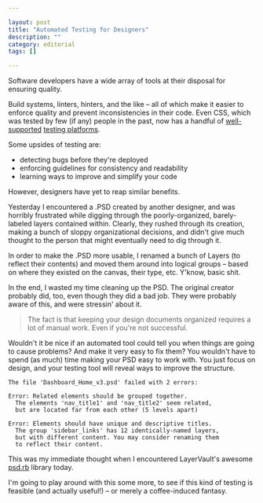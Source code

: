 ```yaml
---

layout: post
title: "Automated Testing for Designers"
description: ""
category: editorial
tags: []

---
```


Software developers have a wide array of tools at their disposal for ensuring quality. 

Build systems, linters, hinters, and the like – all of which make it easier to enforce quality and prevent inconsistencies in their code. Even CSS, which was tested by few (if any) people in the past, now has a handful of [well-supported](https://github.com/twitter/recess) [testing platforms](https://github.com/Huddle/PhantomCSS).

Some upsides of testing are:
- detecting bugs before they're deployed
- enforcing guidelines for consistency and readability
- learning ways to improve and simplify your code

However, designers have yet to reap similar benefits.

Yesterday I encountered a .PSD created by another designer, and was horribly frustrated while digging through the poorly-organized, barely-labeled layers contained within. Clearly, they rushed through its creation, making a bunch of sloppy organizational decisions, and didn't give much thought to the person that might eventually need to dig through it.

In order to make the .PSD more usable, I renamed a bunch of Layers (to reflect their contents) and moved them around into logical groups – based on where they existed on the canvas, their type, etc. Y'know, basic shit.

In the end, I wasted my time cleaning up the PSD. The original creator probably did, too, even though they did a bad job. They were probably aware of this, and were stressin' about it. 

> The fact is that keeping your design documents organized requires a lot of manual work. Even if you're not successful.

Wouldn't it be nice if an automated tool could tell you when things are going to cause problems? And make it very easy to fix them? You wouldn't have to spend (as much) time making your PSD easy to work with. You just focus on design, and your testing tool will reveal ways to improve the structure.

	The file 'Dashboard_Home_v3.psd' failed with 2 errors:
	
	Error: Related elements should be grouped together.
	  The elements 'nav_title1' and 'nav_title2' seem related,
	  but are located far from each other (5 levels apart)
	
	Error: Elements should have unique and descriptive titles.
	  The group 'sidebar_links' has 12 identically-named layers,
	  but with different content. You may consider renaming them
	  to reflect their content.

This was my immediate thought when I encountered LayerVault's awesome [psd.rb](http://cosmos.layervault.com/psdrb.html) library today.

I'm going to play around with this some more, to see if this kind of testing is feasible (and actually useful!) – or merely a coffee-induced fantasy.